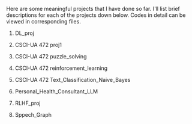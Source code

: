 Here are some meaningful projects that I have done so far. I'll list brief descriptions for each of the projects down below. Codes in detail can be viewed in corresponding files.
1. DL_proj

2. CSCI-UA 472 proj1

3. CSCI-UA 472 puzzle_solving

4. CSCI-UA 472 reinforcement_learning

5. CSCI-UA 472 Text_Classification_Naive_Bayes

6. Personal_Health_Consultant_LLM

7. RLHF_proj

8. Sppech_Graph

